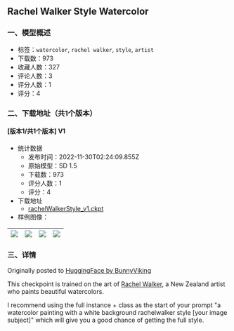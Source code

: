 ## Rachel Walker Style Watercolor
### 一、模型概述

- 标签：`watercolor`, `rachel walker`, `style`, `artist`
- 下载数：973
- 收藏人数：327
- 评论人数：3
- 评分人数：1
- 评分：4

### 二、下载地址（共1个版本）

#### [版本1/共1个版本] V1

- 统计数据
  - 发布时间：2022-11-30T02:24:09.855Z
  - 原始模型：SD 1.5
  - 下载数：973
  - 评分人数：1
  - 评分：4
- 下载地址
  - [rachelWalkerStyle_v1.ckpt](https://civitai.com/api/download/models/1135)
- 样例图像：

| <img src="https://image.civitai.com/xG1nkqKTMzGDvpLrqFT7WA/c61e9a0f-bdab-439e-794d-841e0b89c200/width=450/9233.jpeg" /> | <img src="https://image.civitai.com/xG1nkqKTMzGDvpLrqFT7WA/c91ab33b-3746-44b7-86e9-60ffa3947000/width=450/9235.jpeg" /> | <img src="https://image.civitai.com/xG1nkqKTMzGDvpLrqFT7WA/1003cd42-a9b9-4e9a-d05b-59eca0c7fc00/width=450/9236.jpeg" /> | <img src="https://image.civitai.com/xG1nkqKTMzGDvpLrqFT7WA/670b9521-8ff8-456a-812e-ca2469a5d300/width=450/9234.jpeg" /> |
| ---- | ---- | ---- | ---- |


### 三、详情
<p>Originally posted to <a href="https://huggingface.co/BunnyViking/rachelwalkerstylewatercolour" rel="ugc" target="_blank">HuggingFace by BunnyViking</a></p><p>This checkpoint is trained on the art of <a href="https://www.walkerillo.com/" rel="ugc" target="_blank">Rachel Walker</a>, a New Zealand artist who paints beautiful watercolors.</p><p>I recommend using the full instance + class as the start of your prompt "a watercolor painting with a white background rachelwalker style [your image subject]" which will give you a good chance of getting the full style.</p>